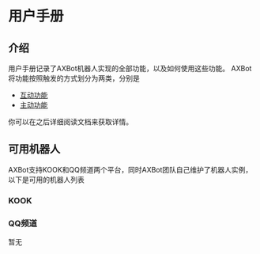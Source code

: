 # 用户手册
## 介绍
用户手册记录了AXBot机器人实现的全部功能，以及如何使用这些功能。
AXBot将功能按照触发的方式划分为两类，分别是

- [互动功能](/docs/document/02%20-%20user-manual/01%20-%20passive-functions/index.md)
- [主动功能](/docs/document/02%20-%20user-manual/02%20-%20active-functions/index.md)

你可以在之后详细阅读文档来获取详情。

## 可用机器人
AXBot支持KOOK和QQ频道两个平台，同时AXBot团队自己维护了机器人实例，以下是可用的机器人列表

### KOOK

### QQ频道
暂无